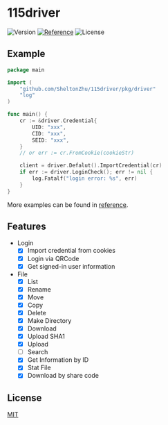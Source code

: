 # 115driver

![Version](https://img.shields.io/badge/release-v1.0.21-brightgreen?style=flat-square) [![Reference](https://img.shields.io/badge/Go-Reference-blue.svg?style=flat-square)](https://pkg.go.dev/github.com/SheltonZhu/115driver) ![License](https://img.shields.io/:License-MIT-green.svg?style=flat-square)

## Example

```go
package main

import (
    "github.com/SheltonZhu/115driver/pkg/driver"
    "log"
)

func main() {
    cr := &driver.Credential{
        UID: "xxx",
        CID: "xxx",
        SEID: "xxx",
    }
    // or err := cr.FromCookie(cookieStr)

    client = driver.Defalut().ImportCredential(cr)
    if err := driver.LoginCheck(); err != nil {
        log.Fatalf("login error: %s", err)
    }
}

```

More examples can be found in [reference](https://pkg.go.dev/github.com/SheltonZhu/115driver).

## Features

* Login
  * [X] Import credential from cookies
  * [x] Login via QRCode
  * [X] Get signed-in user information
* File
  * [X] List
  * [X] Rename
  * [X] Move
  * [X] Copy
  * [X] Delete
  * [X] Make Directory
  * [X] Download
  * [X] Upload SHA1
  * [X] Upload
  * [ ] Search
  * [X] Get Information by ID
  * [X] Stat File
  * [x] Download by share code

## License

[MIT](LICENSE)
